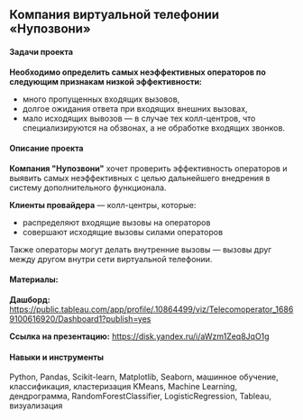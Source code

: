 ## Компания виртуальной телефонии «Нупозвони»
#### Задачи проекта
**Необходимо определить самых неэффективных операторов по следующим признакам низкой эффективности:**

- много пропущенных входящих вызовов,
- долгое ожидания ответа при входящих внешних вызовах,
- мало исходящих вывозов — в случае тех колл-центров, что специализируются на обзвонах, а не обработке входящих звонков.

#### Описание проекта
**Компания "Нупозвони"** хочет проверить эффективность операторов и выявить самых неэффективных с целью дальнейшего внедрения в систему дополнительного функционала.

**Клиенты провайдера** — колл-центры, которые:

- распределяют входящие вызовы на операторов
- совершают исходящие вызовы силами операторов

Также операторы могут делать внутренние вызовы — вызовы друг между другом внутри сети виртуальной телефонии.

#### Материалы:

**Дашборд:** https://public.tableau.com/app/profile/.10864499/viz/Telecomoperator_16869100616920/Dashboard1?publish=yes

**Ссылка на презентацию:** https://disk.yandex.ru/i/aWzm1Zeq8JqO1g

#### Навыки и инструменты
Python, Pandas, Scikit-learn, Matplotlib, Seaborn, машинное обучение, классификация, кластеризация
KMeans, Machine Learning, дендрограмма, RandomForestClassifier, LogisticRegression, Tableau, визуализация

